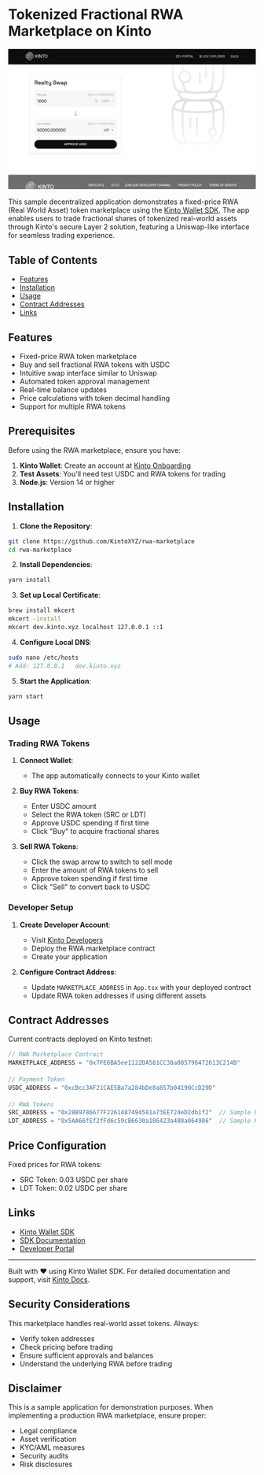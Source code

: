 # Tokenized Fractional RWA Marketplace on Kinto

![image](./dashboard.png)

This sample decentralized application demonstrates a fixed-price RWA (Real World Asset) token marketplace using the [Kinto Wallet SDK](https://www.npmjs.com/package/kinto-web-sdk). The app enables users to trade fractional shares of tokenized real-world assets through Kinto's secure Layer 2 solution, featuring a Uniswap-like interface for seamless trading experience.

## Table of Contents

- [Features](#features)
- [Installation](#installation)
- [Usage](#usage)
- [Contract Addresses](#contract-addresses)
- [Links](#links)

## Features

- Fixed-price RWA token marketplace
- Buy and sell fractional RWA tokens with USDC
- Intuitive swap interface similar to Uniswap
- Automated token approval management
- Real-time balance updates
- Price calculations with token decimal handling
- Support for multiple RWA tokens

## Prerequisites

Before using the RWA marketplace, ensure you have:

1. **Kinto Wallet**: Create an account at [Kinto Onboarding](https://engen.kinto.xyz/onboarding)
2. **Test Assets**: You'll need test USDC and RWA tokens for trading
3. **Node.js**: Version 14 or higher

## Installation

1. **Clone the Repository**:
```bash
git clone https://github.com/KintoXYZ/rwa-marketplace
cd rwa-marketplace
```

2. **Install Dependencies**:
```bash
yarn install
```

3. **Set up Local Certificate**:
```bash
brew install mkcert
mkcert -install
mkcert dev.kinto.xyz localhost 127.0.0.1 ::1
```

4. **Configure Local DNS**:
```bash
sudo nano /etc/hosts
# Add: 127.0.0.1   dev.kinto.xyz
```

5. **Start the Application**:
```bash
yarn start
```

## Usage

### Trading RWA Tokens

1. **Connect Wallet**:
   - The app automatically connects to your Kinto wallet

2. **Buy RWA Tokens**:
   - Enter USDC amount
   - Select the RWA token (SRC or LDT)
   - Approve USDC spending if first time
   - Click "Buy" to acquire fractional shares

3. **Sell RWA Tokens**:
   - Click the swap arrow to switch to sell mode
   - Enter the amount of RWA tokens to sell
   - Approve token spending if first time
   - Click "Sell" to convert back to USDC

### Developer Setup

1. **Create Developer Account**:
   - Visit [Kinto Developers](https://engen.kinto.xyz/developers)
   - Deploy the RWA marketplace contract
   - Create your application

2. **Configure Contract Address**:
   - Update `MARKETPLACE_ADDRESS` in `App.tsx` with your deployed contract
   - Update RWA token addresses if using different assets

## Contract Addresses

Current contracts deployed on Kinto testnet:

```typescript
// RWA Marketplace Contract
MARKETPLACE_ADDRESS = "0x7FE6BA5ee1122DA581CC38a805796472613C214B"

// Payment Token
USDC_ADDRESS = "0xcBcc3AF21CAE5Ba7a284bDe8a857b04190CcD29D"

// RWA Tokens
SRC_ADDRESS = "0x28B9786677F2261487494581a73EE724eD2db1f2"  // Sample RWA Token 1
LDT_ADDRESS = "0x5AA66fEf2fFd6c59cB6630a186423a480a064906"  // Sample RWA Token 2
```

## Price Configuration

Fixed prices for RWA tokens:
- SRC Token: 0.03 USDC per share
- LDT Token: 0.02 USDC per share

## Links

- [Kinto Wallet SDK](https://www.npmjs.com/package/kinto-web-sdk)
- [SDK Documentation](https://docs.kinto.xyz/kinto-the-safe-l2/building-on-kinto/development-setup)
- [Developer Portal](https://engen.kinto.xyz/developers)

---

Built with ❤️ using Kinto Wallet SDK. For detailed documentation and support, visit [Kinto Docs](https://docs.kinto.xyz).

## Security Considerations

This marketplace handles real-world asset tokens. Always:
- Verify token addresses
- Check pricing before trading
- Ensure sufficient approvals and balances
- Understand the underlying RWA before trading

## Disclaimer

This is a sample application for demonstration purposes. When implementing a production RWA marketplace, ensure proper:
- Legal compliance
- Asset verification
- KYC/AML measures
- Security audits
- Risk disclosures